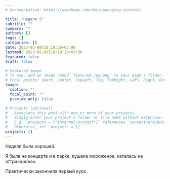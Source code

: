 ```yaml
---
# Documentation: https://wowchemy.com/docs/managing-content/

title: "Неделя 5"
subtitle: ""
summary: ""
authors: []
tags: []
categories: []
date: 2023-05-08T18:19:20+03:00
lastmod: 2023-05-08T18:19:20+03:00
featured: false
draft: false

# Featured image
# To use, add an image named `featured.jpg/png` to your page's folder.
# Focal points: Smart, Center, TopLeft, Top, TopRight, Left, Right, BottomLeft, Bottom, BottomRight.
image:
  caption: ""
  focal_point: ""
  preview_only: false

# Projects (optional).
#   Associate this post with one or more of your projects.
#   Simply enter your project's folder or file name without extension.
#   E.g. `projects = ["internal-project"]` references `content/project/deep-learning/index.md`.
#   Otherwise, set `projects = []`.
projects: []
---
```


Неделя была хорошей.

Я была на концерте и в парке, кушала мороженое, каталась на аттракционах.

Практически закончила первый курс.
